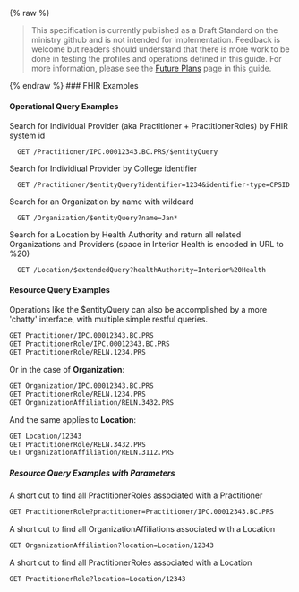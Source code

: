 {% raw %}
<blockquote class="stu-note">
<p>
This specification is currently published as a Draft Standard on the ministry github and is not intended for implementation.  Feedback is welcome but readers should understand that there is more work to be done in testing the profiles and operations defined in this guide.  For more information, please see the <a href="future.html">Future Plans</a> page in this guide.</p>
</blockquote>
{% endraw %}
### FHIR Examples

#### Operational Query Examples

Search for Individual Provider (aka Practitioner + PractitionerRoles) by FHIR system id

      GET /Practitioner/IPC.00012343.BC.PRS/$entityQuery

Search for Individiual Provider by College identifier

      GET /Practitioner/$entityQuery?identifier=1234&identifier-type=CPSID

Search for an Organization by name with wildcard

      GET /Organization/$entityQuery?name=Jan*

Search for a Location by Health Authority and return all related Organizations and Providers (space in Interior Health is encoded in URL to %20)

      GET /Location/$extendedQuery?healthAuthority=Interior%20Health


#### Resource Query Examples

Operations like the $entityQuery can also be accomplished by a more 'chatty' interface, with multiple simple restful queries.
```htm
GET Practitioner/IPC.00012343.BC.PRS  
GET PractitionerRole/IPC.00012343.BC.PRS 
GET PractitionerRole/RELN.1234.PRS 
```

Or in the case of **Organization**:
```htm
GET Organization/IPC.00012343.BC.PRS  
GET PractitionerRole/RELN.1234.PRS
GET OrganizationAffiliation/RELN.3432.PRS
```


And the same applies to **Location**:
```htm
GET Location/12343  
GET PractitionerRole/RELN.3432.PRS
GET OrganizationAffiliation/RELN.3112.PRS
```

##### Resource Query Examples with Parameters

A short cut to find all PractitionerRoles associated with a Practitioner
```htm
GET PractitionerRole?practitioner=Practitioner/IPC.00012343.BC.PRS
```

A short cut to find all OrganizationAffiliations associated with a Location
```htm
GET OrganizationAffiliation?location=Location/12343
```

A short cut to find all PractitionerRoles associated with a Location
```htm
GET PractitionerRole?location=Location/12343
```
